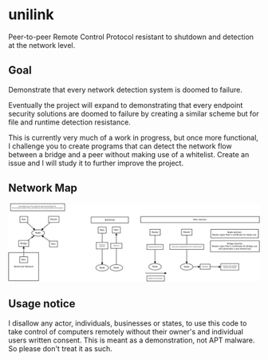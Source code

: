 # unilink
Peer-to-peer Remote Control Protocol resistant to shutdown and detection at the network level.

## Goal
Demonstrate that every network detection system is doomed to failure.

Eventually the project will expand to demonstrating that every endpoint security solutions are doomed to failure by creating a similar scheme but for file and runtime detection resistance.

This is currently very much of a work in progress, but once more functional, I challenge you to create programs that can detect the network flow between a bridge and a peer without making use of a whitelist. Create an issue and I will study it to further improve the project.

## Network Map

![Network Architecture](Network.jpg?raw=true)

## Usage notice
I disallow any actor, individuals, businesses or states, to use this code to take control of computers remotely without their owner's and individual users written consent. This is meant as a demonstration, not APT malware. So please don't treat it as such.
